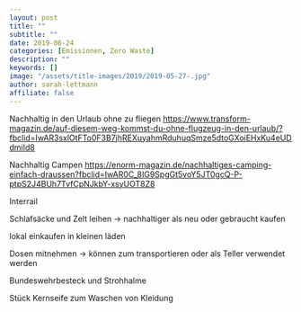 ```yaml
---
layout: post
title: ""
subtitle: ""
date: 2019-06-24
categories: [Emissionen, Zero Waste]
description: ""
keywords: []
image: "/assets/title-images/2019/2019-05-27-.jpg"
author: sarah-lettmann
affiliate: false
---
```

Nachhaltig in den Urlaub ohne zu fliegen
https://www.transform-magazin.de/auf-diesem-weg-kommst-du-ohne-flugzeug-in-den-urlaub/?fbclid=IwAR3sxlOtFTo0F3B7jhREXuyahmRduhuqSmze5dtoGXoiEHxKu4eUDdmiId8

Nachhaltig Campen
https://enorm-magazin.de/nachhaltiges-camping-einfach-draussen?fbclid=IwAR0C_8IG9SpgGt5voY5JT0gcQ-P-ptpS2J4BUh7TvfCpNJkbY-xsyUOT8Z8

Interrail

Schlafsäcke und Zelt leihen -> nachhaltiger als neu oder gebraucht kaufen

lokal einkaufen in kleinen läden

Dosen mitnehmen -> können zum transportieren oder als Teller verwendet werden

Bundeswehrbesteck und Strohhalme

Stück Kernseife zum Waschen von Kleidung
